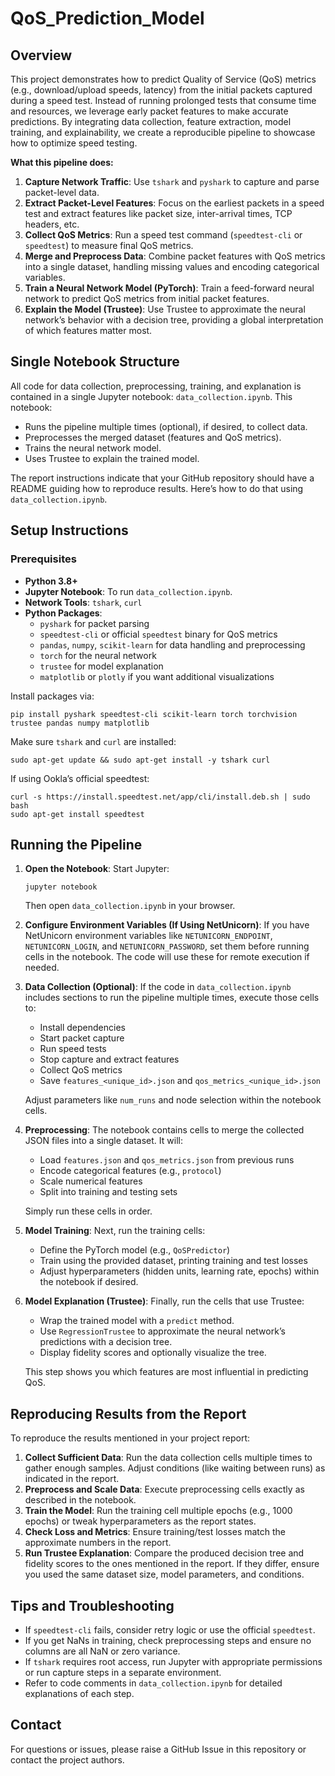# QoS_Prediction_Model

## Overview

This project demonstrates how to predict Quality of Service (QoS) metrics (e.g., download/upload speeds, latency) from the initial packets captured during a speed test. Instead of running prolonged tests that consume time and resources, we leverage early packet features to make accurate predictions. By integrating data collection, feature extraction, model training, and explainability, we create a reproducible pipeline to showcase how to optimize speed testing.

**What this pipeline does:**
1. **Capture Network Traffic**: Use `tshark` and `pyshark` to capture and parse packet-level data.
2. **Extract Packet-Level Features**: Focus on the earliest packets in a speed test and extract features like packet size, inter-arrival times, TCP headers, etc.
3. **Collect QoS Metrics**: Run a speed test command (`speedtest-cli` or `speedtest`) to measure final QoS metrics.
4. **Merge and Preprocess Data**: Combine packet features with QoS metrics into a single dataset, handling missing values and encoding categorical variables.
5. **Train a Neural Network Model (PyTorch)**: Train a feed-forward neural network to predict QoS metrics from initial packet features.
6. **Explain the Model (Trustee)**: Use Trustee to approximate the neural network’s behavior with a decision tree, providing a global interpretation of which features matter most.

## Single Notebook Structure

All code for data collection, preprocessing, training, and explanation is contained in a single Jupyter notebook: `data_collection.ipynb`. This notebook:
- Runs the pipeline multiple times (optional), if desired, to collect data.
- Preprocesses the merged dataset (features and QoS metrics).
- Trains the neural network model.
- Uses Trustee to explain the trained model.

The report instructions indicate that your GitHub repository should have a README guiding how to reproduce results. Here’s how to do that using `data_collection.ipynb`.

## Setup Instructions

### Prerequisites
- **Python 3.8+**
- **Jupyter Notebook**: To run `data_collection.ipynb`.
- **Network Tools**: `tshark`, `curl`
- **Python Packages**:
  - `pyshark` for packet parsing
  - `speedtest-cli` or official `speedtest` binary for QoS metrics
  - `pandas`, `numpy`, `scikit-learn` for data handling and preprocessing
  - `torch` for the neural network
  - `trustee` for model explanation
  - `matplotlib` or `plotly` if you want additional visualizations

Install packages via:
```
pip install pyshark speedtest-cli scikit-learn torch torchvision trustee pandas numpy matplotlib
```

Make sure `tshark` and `curl` are installed:
```
sudo apt-get update && sudo apt-get install -y tshark curl
```

If using Ookla’s official speedtest:
```
curl -s https://install.speedtest.net/app/cli/install.deb.sh | sudo bash
sudo apt-get install speedtest
```

## Running the Pipeline

1. **Open the Notebook**:
   Start Jupyter:
   ```
   jupyter notebook
   ```
   
   Then open `data_collection.ipynb` in your browser.

2. **Configure Environment Variables (If Using NetUnicorn)**:
   If you have NetUnicorn environment variables like `NETUNICORN_ENDPOINT`, `NETUNICORN_LOGIN`, and `NETUNICORN_PASSWORD`, set them before running cells in the notebook. The code will use these for remote execution if needed.

3. **Data Collection (Optional)**:
   If the code in `data_collection.ipynb` includes sections to run the pipeline multiple times, execute those cells to:
   - Install dependencies
   - Start packet capture
   - Run speed tests
   - Stop capture and extract features
   - Collect QoS metrics
   - Save `features_<unique_id>.json` and `qos_metrics_<unique_id>.json`

   Adjust parameters like `num_runs` and node selection within the notebook cells.

4. **Preprocessing**:
   The notebook contains cells to merge the collected JSON files into a single dataset. It will:
   - Load `features.json` and `qos_metrics.json` from previous runs
   - Encode categorical features (e.g., `protocol`)
   - Scale numerical features
   - Split into training and testing sets

   Simply run these cells in order.

5. **Model Training**:
   Next, run the training cells:
   - Define the PyTorch model (e.g., `QoSPredictor`)
   - Train using the provided dataset, printing training and test losses
   - Adjust hyperparameters (hidden units, learning rate, epochs) within the notebook if desired.

6. **Model Explanation (Trustee)**:
   Finally, run the cells that use Trustee:
   - Wrap the trained model with a `predict` method.
   - Use `RegressionTrustee` to approximate the neural network’s predictions with a decision tree.
   - Display fidelity scores and optionally visualize the tree.

   This step shows you which features are most influential in predicting QoS.

## Reproducing Results from the Report

To reproduce the results mentioned in your project report:
1. **Collect Sufficient Data**: Run the data collection cells multiple times to gather enough samples. Adjust conditions (like waiting between runs) as indicated in the report.
2. **Preprocess and Scale Data**: Execute preprocessing cells exactly as described in the notebook.
3. **Train the Model**: Run the training cell multiple epochs (e.g., 1000 epochs) or tweak hyperparameters as the report states.
4. **Check Loss and Metrics**: Ensure training/test losses match the approximate numbers in the report.
5. **Run Trustee Explanation**: Compare the produced decision tree and fidelity scores to the ones mentioned in the report. If they differ, ensure you used the same dataset size, model parameters, and conditions.

## Tips and Troubleshooting

- If `speedtest-cli` fails, consider retry logic or use the official `speedtest`.
- If you get NaNs in training, check preprocessing steps and ensure no columns are all NaN or zero variance.
- If `tshark` requires root access, run Jupyter with appropriate permissions or run capture steps in a separate environment.
- Refer to code comments in `data_collection.ipynb` for detailed explanations of each step.

## Contact

For questions or issues, please raise a GitHub Issue in this repository or contact the project authors.

